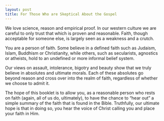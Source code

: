 ```yaml
---
layout: post
title: For Those Who are Skeptical About the Gospel
---
```


We love science, reason and empirical proof. In our western culture we are careful to only trust that which is proven and reasonable. Faith, though acceptable for someone else, is largely seen as a weakness and a crutch.

You are a person of faith. Some believe in a defined faith such as Judaism, Islam, Buddhism or Christianity, while others, such as secularists, agnostics or atheists, hold to an undefined or more informal belief system.

Our views on assault, intolerance, bigotry and beauty show that we truly believe in absolutes and ultimate morals. Each of these absolutes go beyond reason and cross over into the realm of faith, regardless of whether we choose to admit it.

The hope of this booklet is to allow you, as a reasonable person who rests on faith (again, all of us do, ultimately), to have the chance to “hear out” a simple summary of the faith that is found in the Bible. Truthfully, our ultimate hope is that in doing so, you hear the voice of Christ calling you and place your faith in Him.

